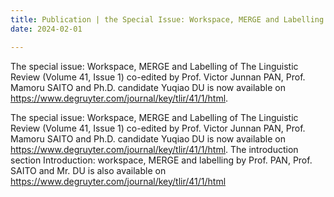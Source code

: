 ```yaml
---
title: Publication | the Special Issue: Workspace, MERGE and Labelling of The Linguistic Review (Volume 41, Issue 1) 
date: 2024-02-01

---
```


The special issue: Workspace, MERGE and Labelling of The Linguistic Review (Volume 41, Issue 1) co-edited by Prof. Victor Junnan PAN, Prof. Mamoru SAITO and Ph.D. candidate Yuqiao DU is now available on https://www.degruyter.com/journal/key/tlir/41/1/html.

<!--more-->
The special issue: Workspace, MERGE and Labelling of The Linguistic Review (Volume 41, Issue 1) co-edited by Prof. Victor Junnan PAN, Prof. Mamoru SAITO and Ph.D. candidate Yuqiao DU is now available on https://www.degruyter.com/journal/key/tlir/41/1/html.
The introduction section Introduction: workspace, MERGE and labelling by Prof. PAN, Prof. SAITO and Mr. DU is also available on https://www.degruyter.com/journal/key/tlir/41/1/html
